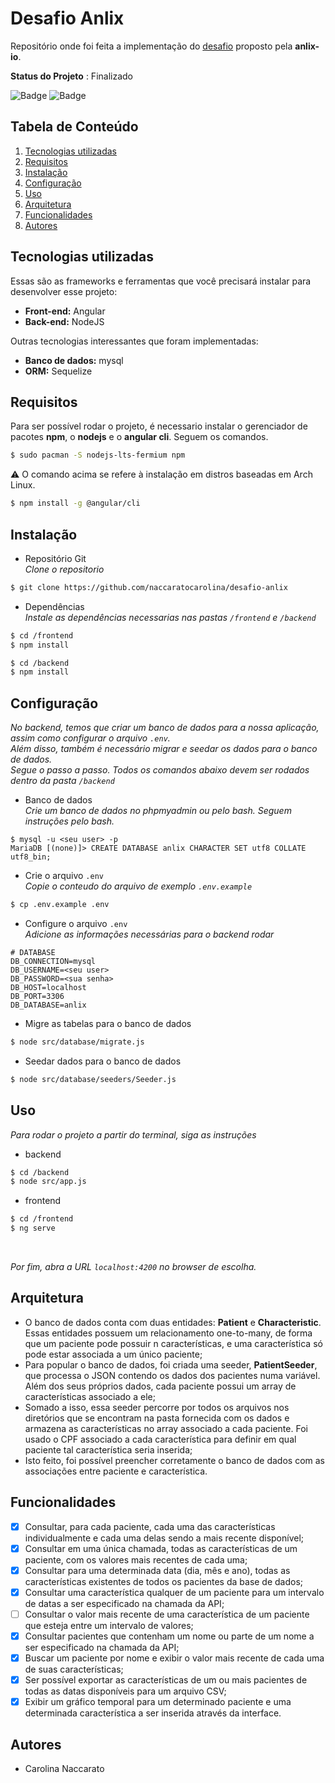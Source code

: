 # Desafio Anlix
Repositório onde foi feita a implementação do [desafio](https://github.com/anlix-io/desafio-anlix) proposto pela **anlix-io**.

**Status do Projeto** : Finalizado

![Badge](https://img.shields.io/badge/Angular-DD0031?style=for-the-badge&logo=angular&logoColor=white)
![Badge](https://img.shields.io/badge/Node.js-43853D?style=for-the-badge&logo=node.js&logoColor=white)

## Tabela de Conteúdo

1. [Tecnologias utilizadas](#tecnologias-utilizadas)
2. [Requisitos](#requisitos)
3. [Instalação](#instalação)
4. [Configuração](#configuração)
5. [Uso](#uso)
6. [Arquitetura](#arquitetura)
7. [Funcionalidades](#funcionalidades)
8. [Autores](#autores)

## Tecnologias utilizadas
Essas são as frameworks e ferramentas que você precisará instalar para desenvolver esse projeto:
- **Front-end:** Angular
- **Back-end:** NodeJS

Outras tecnologias interessantes que foram implementadas:
- **Banco de dados:** mysql
- **ORM:** Sequelize

## Requisitos
Para ser possível rodar o projeto, é necessario instalar o gerenciador de pacotes **npm**, o **nodejs** e o **angular cli**. Seguem os comandos.

``` bash
$ sudo pacman -S nodejs-lts-fermium npm
```
:warning: O comando acima se refere à instalação em distros baseadas em Arch Linux.

``` bash
$ npm install -g @angular/cli
```

## Instalação
- Repositório Git<br>
  *Clone o repositorio*
``` bash
$ git clone https://github.com/naccaratocarolina/desafio-anlix
```
- Dependências<br>
  *Instale as dependências necessarias nas pastas ```/frontend``` e ```/backend```*
``` bash
$ cd /frontend
$ npm install
```

``` bash
$ cd /backend
$ npm install
```

## Configuração
*No backend, temos que criar um banco de dados para a nossa aplicação, assim como configurar o arquivo ```.env```.* <br>
*Além disso, também é necessário migrar e seedar os dados para o banco de dados.*<br>
*Segue o passo a passo. Todos os comandos abaixo devem ser rodados dentro da pasta ```/backend```*

- Banco de dados<br>
  *Crie um banco de dados no phpmyadmin ou pelo bash. Seguem instruções pelo bash.*
```
$ mysql -u <seu user> -p
MariaDB [(none)]> CREATE DATABASE anlix CHARACTER SET utf8 COLLATE utf8_bin;
```

- Crie o arquivo ```.env```<br>
  *Copie o conteudo do arquivo de exemplo ```.env.example```*
``` bash
$ cp .env.example .env
```

- Configure o arquivo ```.env```<br>
  *Adicione as informações necessárias para o backend rodar*
``` text
# DATABASE
DB_CONNECTION=mysql
DB_USERNAME=<seu user>
DB_PASSWORD=<sua senha>
DB_HOST=localhost
DB_PORT=3306
DB_DATABASE=anlix
```

- Migre as tabelas para o banco de dados
``` bash
$ node src/database/migrate.js
```

- Seedar dados para o banco de dados
``` bash
$ node src/database/seeders/Seeder.js
```

## Uso
*Para rodar o projeto a partir do terminal, siga as instruções*
- backend
``` bash
$ cd /backend
$ node src/app.js
```
- frontend
``` bash
$ cd /frontend
$ ng serve
```
<br>

*Por fim, abra a URL ```localhost:4200``` no browser de escolha.*

## Arquitetura
- O banco de dados conta com duas entidades: **Patient** e **Characteristic**. Essas entidades possuem um relacionamento one-to-many, de forma que um paciente pode possuir n características, e uma característica só pode estar associada a um único paciente;
- Para popular o banco de dados, foi criada uma seeder, **PatientSeeder**, que processa o JSON contendo os dados dos pacientes numa variável. Além dos seus
próprios dados, cada paciente possui um array de características associado a ele;
-  Somado a isso, essa seeder percorre por todos os arquivos nos diretórios que se encontram na pasta fornecida com os dados e armazena as características no array associado a cada paciente. Foi usado o CPF associado a cada característica para definir em qual paciente tal característica seria inserida;
-  Isto feito, foi possível preencher corretamente o banco de dados com as associações entre paciente e característica.

## Funcionalidades
- [x] Consultar, para cada paciente, cada uma das características individualmente e cada uma delas sendo a mais recente disponível;
- [x] Consultar em uma única chamada, todas as características de um paciente, com os valores mais recentes de cada uma;
- [x] Consultar para uma determinada data (dia, mês e ano), todas as características existentes de todos os pacientes da base de dados;
- [x] Consultar uma característica qualquer de um paciente para um intervalo de datas a ser especificado na chamada da API;
- [ ] Consultar o valor mais recente de uma característica de um paciente que esteja entre um intervalo de valores;
- [x] Consultar pacientes que contenham um nome ou parte de um nome a ser especificado na chamada da API;
- [x] Buscar um paciente por nome e exibir o valor mais recente de cada uma de suas características;
- [x] Ser possível exportar as características de um ou mais pacientes de todas as datas disponíveis para um arquivo CSV;
- [x] Exibir um gráfico temporal para um determinado paciente e uma determinada característica a ser inserida através da interface.

## Autores
- Carolina Naccarato
